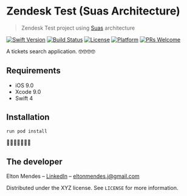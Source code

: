 # Zendesk Test (Suas Architecture)
> Zendesk Test project using [Suas](https://github.com/zendesk/Suas-iOS) architecture 

[![Swift Version][swift-image]][swift-url]
[![Build Status][travis-image]][travis-url]
[![License][license-image]][license-url]
[![Platform](https://img.shields.io/cocoapods/p/LFAlertController.svg?style=flat)](http://cocoapods.org/pods/LFAlertController)
[![PRs Welcome](https://img.shields.io/badge/PRs-welcome-brightgreen.svg?style=flat-square)](http://makeapullrequest.com)

A tickets search application. 🤓🤓🤓🤓

## Requirements

- iOS 9.0
- Xcode 9.0
- Swift 4

## Installation

```ruby
run pod install
```
🚀🚀🚀🚀🚀🚀🚀

## The developer

Elton Mendes – [LinkedIn](https://www.linkedin.com/in/eltonjunior/) – eltonmendes.j@gmail.com

Distributed under the XYZ license. See ``LICENSE`` for more information.

[swift-image]:https://img.shields.io/badge/swift-4.0-orange.svg
[swift-url]: https://swift.org/
[license-image]: https://img.shields.io/badge/License-MIT-blue.svg
[license-url]: LICENSE
[travis-image]: https://img.shields.io/travis/dbader/node-datadog-metrics/master.svg?style=flat-square
[travis-url]: https://travis-ci.org/dbader/node-datadog-metrics
[codebeat-image]: https://codebeat.co/badges/c19b47ea-2f9d-45df-8458-b2d952fe9dad
[codebeat-url]: https://codebeat.co/projects/github-com-vsouza-awesomeios-com
